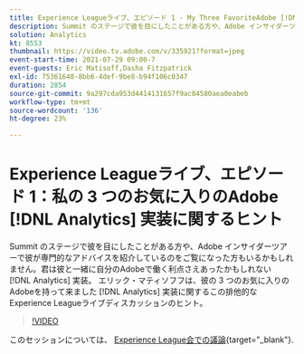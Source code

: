 ```yaml
---
title: Experience Leagueライブ、エピソード 1 - My Three FavoriteAdobe [!DNL Analytics] 実装に関するヒント
description: Summit のステージで彼を目にしたことがある方や、Adobe インサイダーツアーで彼が専門的なアドバイスを紹介しているのをご覧になった方もいるかもしれません。君は彼と一緒に自分のAdobeで働く利点さえあったかもしれない [!DNL Analytics] 実装。 エリック・マティソフフは、彼の 3 つのお気に入りのAdobeを持って来ました [!DNL Analytics] 実装に関するこの排他的なExperience Leagueライブディスカッションのヒント。
solution: Analytics
kt: 8553
thumbnail: https://video.tv.adobe.com/v/335921?format=jpeg
event-start-time: 2021-07-29 09:00-7
event-guests: Eric Matisoff,Dasha Fitzpatrick
exl-id: 75361648-8bb6-4def-9be8-b94f106c0347
duration: 2854
source-git-commit: 9a297cda953d4414131657f9ac84580aea0eabeb
workflow-type: tm+mt
source-wordcount: '136'
ht-degree: 23%

---
```


# Experience Leagueライブ、エピソード 1：私の 3 つのお気に入りのAdobe [!DNL Analytics] 実装に関するヒント

Summit のステージで彼を目にしたことがある方や、Adobe インサイダーツアーで彼が専門的なアドバイスを紹介しているのをご覧になった方もいるかもしれません。君は彼と一緒に自分のAdobeで働く利点さえあったかもしれない [!DNL Analytics] 実装。 エリック・マティソフフは、彼の 3 つのお気に入りのAdobeを持って来ました [!DNL Analytics] 実装に関するこの排他的なExperience Leagueライブディスカッションのヒント。

>[!VIDEO](https://video.tv.adobe.com/v/335921/?quality=12&learn=on)

このセッションについては、 [Experience League会での議論](https://experienceleaguecommunities.adobe.com/t5/adobe-analytics-discussions/questions-and-discussion-for-experience-league-live-ep-1-my/td-p/419498){target="_blank"}.
